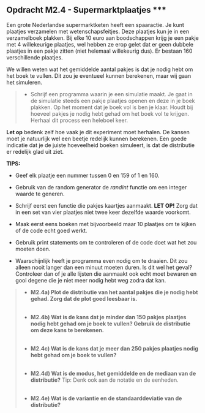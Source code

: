 
## Opdracht M2.4 - Supermarktplaatjes \*\*\*

Een grote Nederlandse supermarktketen heeft een spaaractie. Je kunt plaatjes verzamelen met wetenschapsfeitjes. Deze plaatjes kun je in een verzamelboek plakken. Bij elke 10 euro aan boodschappen krijg je een pakje met 4 willekeurige plaatjes, wel hebben ze erop gelet dat er geen dubbele plaatjes in een pakje zitten (niet helemaal willekeurig dus). 
Er bestaan 160 verschillende plaatjes.

We willen weten wat het gemiddelde aantal pakjes is dat je nodig hebt om het boek te vullen. Dit zou je eventueel kunnen berekenen, maar wij gaan het simuleren. 

> - Schrijf een programma waarin je een simulatie maakt. Je gaat in de simulatie steeds een pakje plaatjes openen en deze in je boek plakken. Op het moment dat je boek vol is ben je klaar. Houdt bij hoeveel pakjes je nodig hebt gehad om het boek vol te krijgen. Herhaal dit process een heleboel keer. 

**Let op** bedenk zelf hoe vaak je dit experiment moet herhalen. De kansen moet je natuurlijk wel een beetje redelijk kunnen berekenen. Een goede indicatie dat je de juiste hoeveelheid boeken simuleert, is dat de distributie er redelijk glad uit ziet. 


**TIPS:** 
- Geef elk plaatje een nummer tussen 0 en 159 of 1 en 160. 

- Gebruik van de random generator de *randint* functie om een integer waarde te generen. 

- Schrijf eerst een functie die pakjes kaartjes aanmaakt. **LET OP!** Zorg dat in een set van vier plaatjes niet twee keer dezelfde waarde voorkomt.

- Maak eerst eens boeken met bijvoorbeeld maar 10 plaatjes om te kijken of de code echt goed werkt. 

- Gebruik print statements om te controleren of de code doet wat het zou moeten doen. 

- Waarschijnlijk heeft je programma even nodig om te draaien. Dit zou alleen nooit langer dan een minuut moeten duren. Is dit wel het geval? Controleer dan of je alle lijsten die aanmaakt ook echt moet bewaren en gooi degene die je niet meer nodig hebt weg zodra dat kan.

> - **M2.4a) Plot de distributie van het aantal pakjes die je nodig hebt gehad. Zorg dat de plot goed leesbaar is.**<br><br>
> 
> - **M2.4b) Wat is de kans dat je minder dan 150 pakjes plaatjes nodig hebt gehad om je boek te vullen? Gebruik de distributie om deze kans te berekenen.** <br><br>
> 
> - **M2.4c) Wat is de kans dat je meer dan 250 pakjes plaatjes nodig hebt gehad om je boek te vullen?**<br><br>
> 
> - **M2.4d) Wat is de modus, het gemiddelde en de mediaan van de distributie?**
> Tip: Denk ook aan de notatie en de eenheden.<br><br>
> 
> - **M2.4e) Wat is de variantie en de standaarddeviatie van de distributie?**


